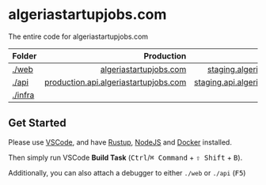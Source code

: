 # algeriastartupjobs.com

The entire code for algeriastartupjobs.com

| **Folder**         |                                                                         **Production** |                                                                      **Staging** |
| :----------------- | -------------------------------------------------------------------------------------: | -------------------------------------------------------------------------------: |
| [./web](./web)     |                               [algeriastartupjobs.com](https://algeriastartupjobs.com) |         [staging.algeriastartupjobs.com](https://staging.algeriastartupjobs.com) |
| [./api](./api)     | [production.api.algeriastartupjobs.com](https://production.api.algeriastartupjobs.com) | [staging.api.algeriastartupjobs.com](https://staging.api.algeriastartupjobs.com) |
| [./infra](./infra) |                                                                                        |                                                                                  |

## Get Started

Please use [VSCode](https://code.visualstudio.com/), and have [Rustup](https://rustup.rs/), [NodeJS](https://nodejs.org/) and [Docker](https://www.docker.com/) installed.

Then simply run VSCode **Build Task** (<kbd>Ctrl</kbd>/<kbd>⌘ Command</kbd> + <kbd>⇧ Shift</kbd> + <kbd>B</kbd>).

Additionally, you can also attach a debugger to either `./web` or `./api` (<kbd>F5</kbd>)
